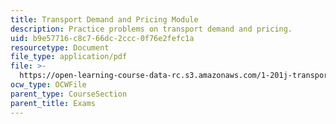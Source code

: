 ```yaml
---
title: Transport Demand and Pricing Module
description: Practice problems on transport demand and pricing.
uid: b9e57716-c8c7-66dc-2ccc-0f76e2fefc1a
resourcetype: Document
file_type: application/pdf
file: >-
  https://open-learning-course-data-rc.s3.amazonaws.com/1-201j-transportation-systems-analysis-demand-and-economics-fall-2008/b9e57716c8c766dc2ccc0f76e2fefc1a_MIT1_201JF08_pricing_prob.pdf
ocw_type: OCWFile
parent_type: CourseSection
parent_title: Exams
---
```

